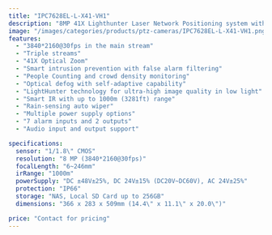 ```yaml
---
title: "IPC7628EL-L-X41-VH1"
description: "8MP 41X Lighthunter Laser Network Positioning system with advanced features including triple streams, smart intrusion prevention, and up to 1000m IR distance"
image: "/images/categories/products/ptz-cameras/IPC7628EL-L-X41-VH1.png"
features:
  - "3840*2160@30fps in the main stream"
  - "Triple streams"
  - "41X Optical Zoom"
  - "Smart intrusion prevention with false alarm filtering"
  - "People Counting and crowd density monitoring"
  - "Optical defog with self-adaptive capability"
  - "LightHunter technology for ultra-high image quality in low light"
  - "Smart IR with up to 1000m (3281ft) range"
  - "Rain-sensing auto wiper"
  - "Multiple power supply options"
  - "7 alarm inputs and 2 outputs"
  - "Audio input and output support"

specifications:
  sensor: "1/1.8\" CMOS"
  resolution: "8 MP (3840*2160@30fps)"
  focalLength: "6~246mm"
  irRange: "1000m"
  powerSupply: "DC ±48V±25%, DC 24V±15% (DC20V~DC60V), AC 24V±25%"
  protection: "IP66"
  storage: "NAS, Local SD Card up to 256GB"
  dimensions: "366 x 283 x 509mm (14.4\" x 11.1\" x 20.0\")"

price: "Contact for pricing"
---
```

